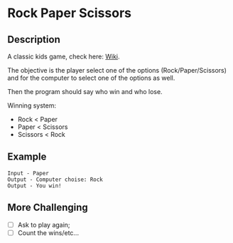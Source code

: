 # Rock Paper Scissors

## Description

A classic kids game, check here: [Wiki](https://en.wikipedia.org/wiki/Rock_paper_scissors).

The objective is the player select one of the options (Rock/Paper/Scissors) and for the computer to select one of the options as well.

Then the program should say who win and who lose.

Winning system:

- Rock < Paper
- Paper < Scissors
- Scissors < Rock

## Example

```text
Input - Paper
Output - Computer choise: Rock
Output - You win!
```

## More Challenging

- [ ] Ask to play again;
- [ ] Count the wins/etc...
